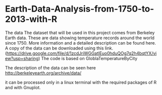 # Earth-Data-Analysis-from-1750-to-2013-with-R
The data
The dataset that will be used in this project comes from Berkeley Earth data. These are
data showing temperature records around the world since 1750. More information and a
detailed description can be found here. A copy of the data can be downloaded using this
link.(https://drive.google.com/file/d/1zcdJriWGGatlEuo0hduQOg7q2h4bqtYX/view?usp=sharing)
The code is based on GloblaTemperatureByCity

The description of the data can be seen here
http://berkeleyearth.org/archive/data/

it can be processed only in a linux terminal with the required packages of R and with Gnuplot.

